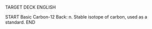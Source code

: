 TARGET DECK
ENGLISH

START
Basic
Carbon-12
Back: n. Stable isotope of carbon, used as a standard.
END
